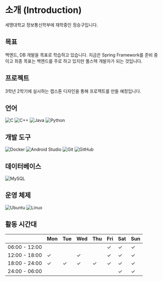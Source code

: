 # 소개 (Introduction)
세명대학교 정보통신학부에 재학중인 정승구입니다.
## 목표
백엔드, DB 개발을 목표로 학습하고 있습니다. 지금은 Spring Framework를 준비 중이고 최종 목표는 백엔드를 주로 하고 있지만 풀스텍 개발자가 되는 것입니다.

## 프로젝트
3학년 2학기에 실시하는 캡스톤 디자인을 통해 프로젝트를 만들 예정입니다.

<!DOCTYPE html>
<html>
<head>
</head>
<body>
    <h2>언어</h2>
    <div>
        <img alt="C" src="https://img.shields.io/badge/C-A8B9CC?style=for-the-badge&logo=C&logoColor=white" onclick="window.open('https://en.wikipedia.org/wiki/C_(programming_language)', '_blank')">
        <img alt="C++" src="https://img.shields.io/badge/C++-00599C?style=for-the-badge&logo=C%2B%2B&logoColor=white" onclick="window.open('https://en.wikipedia.org/wiki/C%2B%2B', '_blank')">
        <img alt="Java" src="https://img.shields.io/badge/Java-007396?style=for-the-badge&logo=Java&logoColor=white" onclick="window.open('https://www.java.com/', '_blank')">
        <img alt="Python" src="https://img.shields.io/badge/Python-3776AB?style=for-the-badge&logo=Python&logoColor=white" onclick="window.open('https://www.python.org/', '_blank')">
    </div>
    <h2>개발 도구</h2>
    <div>
        <img alt="Docker" src="https://img.shields.io/badge/Docker-007ACC?style=for-the-badge&logo=Docker&logoColor=white" onclick="window.open('https://www.docker.com/', '_blank')">
        <img alt="Android Studio" src="https://img.shields.io/badge/Android%20Studio-3DDC84?style=for-the-badge&logo=Android%20Studio&logoColor=white" onclick="window.open('https://developer.android.com/studio', '_blank')">
        <img alt="Git" src="https://img.shields.io/badge/Git-F05032?style=for-the-badge&logo=Git&logoColor=white" onclick="window.open('https://git-scm.com/', '_blank')">
        <img alt="GitHub" src="https://img.shields.io/badge/GitHub-181717?style=for-the-badge&logo=GitHub&logoColor=white" onclick="window.open('https://github.com/', '_blank')">
    </div>
    <h2>데이터베이스</h2>
    <div>
        <img alt="MySQL" src="https://img.shields.io/badge/MySQL-4479A1?style=for-the-badge&logo=MySQL&logoColor=white" onclick="window.open('https://www.mysql.com/', '_blank')">
    </div>
    <h2>운영 체제</h2>
    <div>
        <img alt="Ubuntu" src="https://img.shields.io/badge/Ubuntu-E95420?style=for-the-badge&logo=Ubuntu&logoColor=white" onclick="window.open('https://ubuntu.com/', '_blank')">
        <img alt="Linux" src="https://img.shields.io/badge/Linux-FCC624?style=for-the-badge&logo=Linux&logoColor=black" onclick="window.open('https://www.linux.org/', '_blank')">
    </div>
</body>
</html>







## 활동 시간대
|                  | Mon | Tue | Wed | Thu | Fri | Sat | Sun |
|------------------|-----|-----|-----|-----|-----|-----|-----|
| 06:00 - 12:00    |     |     |     |     |  ✓  |  ✓  |  ✓  |
| 12:00 - 18:00    |  ✓  |     |  ✓  |     |  ✓  |  ✓  |  ✓  |
| 18:00 - 24:00    |  ✓  |  ✓  |  ✓  |  ✓  |  ✓  |  ✓  |  ✓  |
| 24:00 - 06:00    |     |     |     |     |     |  ✓   |  ✓  |

<!DOCTYPE html>
<html>
<head>
    <title>Contact</title>
    <style>
        .badge {
            display: inline-block;
            padding: 10px;
            border-radius: 4px;
            background-color: #007bff;
            color: #fff;
            font-family: Arial, sans-serif;
            font-size: 16px;
            text-decoration: none;
        }

        .email-badge {
            background-color: #007bff;
            font-weight: bold;
        }

        .discord-badge {
            background-color: #7289DA;
            font-weight: bold;
        }

        .badge-icon {
            display: inline-block;
            width: 20px;
            height: 20px;
            vertical-align: middle;
            margin-right: 5px;
        }
    </style>
</head>
<body>
    <h2>연락처</h2>
    <div>
        <a href="mailto:songkoo0229@gmail.com" class="badge email-badge">
            <img src="https://img.icons8.com/material-rounded/24/ffffff/email.png" class="badge-icon">
            Email
        </a>
        <a href="https://discordapp.com/users/정승구#5264" class="badge discord-badge">
            <img src="https://img.icons8.com/material-sharp/24/ffffff/discord-logo.png" class="badge-icon">
            Discord
        </a>
    </div>
</body>
</html>

  
    
###### HomePage version 1.1